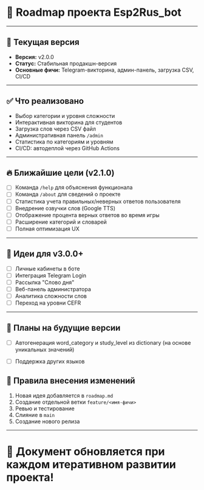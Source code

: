# 🛃️ Roadmap проекта Esp2Rus_bot

---

## 📅 Текущая версия

- **Версия:** v2.0.0
- **Статус:** Стабильная продакшн-версия
- **Основные фичи:** Telegram-викторина, админ-панель, загрузка CSV, CI/CD

---

## ✅ Что реализовано

- Выбор категории и уровня сложности
- Интерактивная викторина для студентов
- Загрузка слов через CSV файл
- Административная панель `/admin`
- Статистика по категориям и уровням
- CI/CD: автодеплой через GitHub Actions

---

## 🔥 Ближайшие цели (v2.1.0)

- [ ] Команда `/help` для объяснения функционала
- [ ] Команда `/about` для сведений о проекте
- [ ] Статистика учета правильных/неверных ответов пользователя
- [ ] Внедрение озвучки слов (Google TTS)
- [ ] Отображение процента верных ответов во время игры
- [ ] Расширение категорий и словарей
- [ ] Полная оптимизация UX

---

## 🌟 Идеи для v3.0.0+

- [ ] Личные кабинеты в боте
- [ ] Интеграция Telegram Login
- [ ] Рассылка "Слово дня"
- [ ] Веб-панель администратора
- [ ] Аналитика сложности слов
- [ ] Переход на уровни CEFR 

---

## 📝 Планы на будущие версии

- [ ] Автогенерация word_category и study_level из dictionary (на основе уникальных значений)

- [ ] Поддержка других языков

## 🔄 Правила внесения изменений

1. Новая идея добавляется в `roadmap.md`
2. Создание отдельной ветки `feature/<имя-фичи>`
3. Ревью и тестирование
4. Слияние в `main`
5. Создание нового релиза

---

# 📍 Документ обновляется при каждом итеративном развитии проекта!
